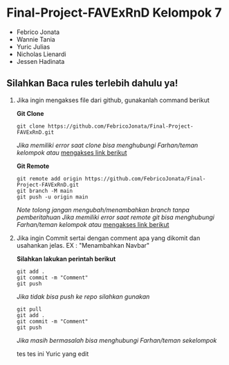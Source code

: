 # Final-Project-FAVExRnD Kelompok 7

- Febrico Jonata
- Wannie Tania
- Yuric Julias
- Nicholas Lienardi
- Jessen Hadinata

## Silahkan Baca rules terlebih dahulu ya!

1. Jika ingin mengakses file dari github, gunakanlah command berikut

   **Git Clone**

   ```
   git clone https://github.com/FebricoJonata/Final-Project-FAVExRnD.git
   ```

   _Jika memiliki error saat clone bisa menghubungi Farhan/teman kelompok atau_ [mengakses link berikut](https://docs.github.com/en/repositories/creating-and-managing-repositories/troubleshooting-cloning-errors)

   **Git Remote**

   ```
   git remote add origin https://github.com/FebricoJonata/Final-Project-FAVExRnD.git
   git branch -M main
   git push -u origin main
   ```

   _Note tolong jangan mengubah/menambahkan branch tanpa pemberitahuan_
   _Jika memiliki error saat remote git bisa menghubungi Farhan/teman kelompok atau_ [mengakses link berikut](https://docs.github.com/en/get-started/getting-started-with-git/managing-remote-repositories)

2. Jika ingin Commit sertai dengan comment apa yang dikomit dan usahankan jelas. EX : "Menambahkan Navbar"

   **Silahkan lakukan perintah berikut**

   ```
   git add .
   git commit -m "Comment"
   git push
   ```

   _Jika tidak bisa push ke repo silahkan gunakan_

   ```
   git pull
   git add .
   git commit -m "Comment"
   git push
   ```

   _Jika masih bermasalah bisa menghubungi Farhan/teman sekelompok_

   tes tes ini Yuric yang edit
